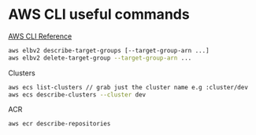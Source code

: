 # AWS CLI useful commands

[AWS CLI Reference](https://docs.aws.amazon.com/cli/latest/reference/index.html#cli-aws) 

```bash
aws elbv2 describe-target-groups [--target-group-arn ...]
aws elbv2 delete-target-group --target-group-arn ...
```



Clusters

```bash
aws ecs list-clusters // grab just the cluster name e.g :cluster/dev
aws ecs describe-clusters --cluster dev
```

ACR

```bash
aws ecr describe-repositories

```

